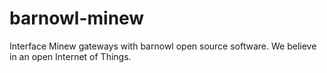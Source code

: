 # barnowl-minew
Interface Minew gateways with barnowl open source software.  We believe in an open Internet of Things.

